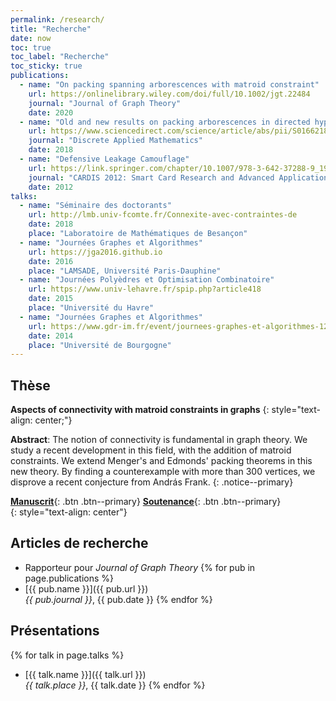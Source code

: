 ```yaml
---
permalink: /research/
title: "Recherche"
date: now
toc: true
toc_label: "Recherche"
toc_sticky: true
publications:
  - name: "On packing spanning arborescences with matroid constraint"
    url: https://onlinelibrary.wiley.com/doi/full/10.1002/jgt.22484
    journal: "Journal of Graph Theory"
    date: 2020
  - name: "Old and new results on packing arborescences in directed hypergraphs"
    url: https://www.sciencedirect.com/science/article/abs/pii/S0166218X17305085
    journal: "Discrete Applied Mathematics" 
    date: 2018
  - name: "Defensive Leakage Camouflage"
    url: https://link.springer.com/chapter/10.1007/978-3-642-37288-9_19
    journal: "CARDIS 2012: Smart Card Research and Advanced Applications" 
    date: 2012
talks:
  - name: "Séminaire des doctorants"
    url: http://lmb.univ-fcomte.fr/Connexite-avec-contraintes-de
    date: 2018
    place: "Laboratoire de Mathématiques de Besançon"
  - name: "Journées Graphes et Algorithmes"
    url: https://jga2016.github.io
    date: 2016
    place: "LAMSADE, Université Paris-Dauphine"
  - name: "Journées Polyèdres et Optimisation Combinatoire"
    url: https://www.univ-lehavre.fr/spip.php?article418
    date: 2015
    place: "Université du Havre"
  - name: "Journées Graphes et Algorithmes"
    url: https://www.gdr-im.fr/event/journees-graphes-et-algorithmes-12-14-novembre-2014-a-dijon
    date: 2014
    place: "Université de Bourgogne"
---
```


## Thèse
**Aspects of connectivity with matroid constraints in graphs**
{: style="text-align: center;"}

**Abstract**: The notion of connectivity is fundamental in graph theory. We study a recent development in this field, with the addition of matroid constraints. We extend Menger's and Edmonds' packing theorems in this new theory. By finding a counterexample with more than 300 vertices, we disprove a recent conjecture from András Frank.
{: .notice--primary}

[**Manuscrit**](https://tel.archives-ouvertes.fr/tel-01838231){: .btn .btn--primary}  [**Soutenance**](/assets/soutenance.pdf){: .btn .btn--primary}  
{: style="text-align: center"}

## Articles de recherche

- Rapporteur pour *Journal of Graph Theory*
{% for pub in page.publications %}
- [{{ pub.name }}]({{ pub.url }})  
*{{ pub.journal }}*, {{ pub.date }}
{% endfor %}

## Présentations

{% for talk in page.talks %}
- [{{ talk.name }}]({{ talk.url }})  
*{{ talk.place }}*, {{ talk.date }}
{% endfor %}
